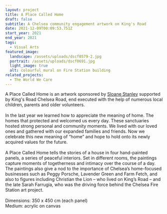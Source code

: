 ```yaml
---
layout: project
title: A Place Called Home
draft: false
subtitle: A Chelsea community engagement artwork on King's Road
date: 2021-12-09T00:09:53.751Z
start_year: 2021
end_year: 2021
tags:
  - Visual Arts
featured_image:
  landscape: /assets/uploads/dscf0579-2.jpg
  portrait: /assets/uploads/dscf0691.jpg
  light_image: true
  alt: colourful mural on Fire Station building
related_projects:
  - The World We Care
---
```

A Place Called Home is an artwork sponsored by [Sloane Stanley](https://www.sloanestanley.com/) supported by King's Road Chelsea Road, end executed with the help of [](https://www.instagram.com/jennyboatdraws/)numerous local children, parents and older volunteers.\
\
In the last year we learned how to appreciate the meaning of home. The homes that protected and welcomed us every day. These sanctuaries hosted strong personal and community moments. We lived with our loved ones and gathered with our expanded families and friends. Now we celebrate this new meaning of “home” and hope to hold onto its newly acquired values for the future.\
\
A Place Called Home tells the stories of a house in four hand-painted panels, a series of peaceful interiors. Set in different rooms, the paintings capture moments of togetherness and intimacy over the course of a day. The paintings also give a nod to the importance of Chelsea’s home-focused businesses such as Peggy Porsche, Lavender Green and Farm Fetch, and also to figures including Christian the Lion – who lived on King’s Road – and the late Sarah Farrugia, who was the driving force behind the Chelsea Fire Station art project.\
\
Dimensions: 350 x 450 cm (each panel)\
Medium: acrylic on canvas